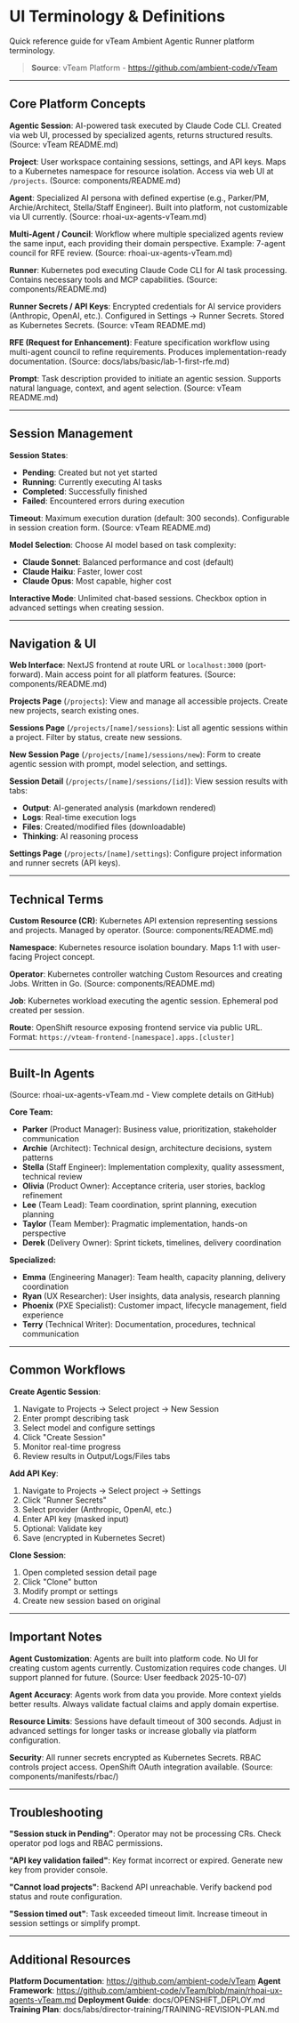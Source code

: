 # UI Terminology & Definitions

Quick reference guide for vTeam Ambient Agentic Runner platform terminology.

> **Source**: vTeam Platform - https://github.com/ambient-code/vTeam

---

## Core Platform Concepts

**Agentic Session**: AI-powered task executed by Claude Code CLI. Created via web UI, processed by specialized agents, returns structured results. (Source: vTeam README.md)

**Project**: User workspace containing sessions, settings, and API keys. Maps to a Kubernetes namespace for resource isolation. Access via web UI at `/projects`. (Source: components/README.md)

**Agent**: Specialized AI persona with defined expertise (e.g., Parker/PM, Archie/Architect, Stella/Staff Engineer). Built into platform, not customizable via UI currently. (Source: rhoai-ux-agents-vTeam.md)

**Multi-Agent / Council**: Workflow where multiple specialized agents review the same input, each providing their domain perspective. Example: 7-agent council for RFE review. (Source: rhoai-ux-agents-vTeam.md)

**Runner**: Kubernetes pod executing Claude Code CLI for AI task processing. Contains necessary tools and MCP capabilities. (Source: components/README.md)

**Runner Secrets / API Keys**: Encrypted credentials for AI service providers (Anthropic, OpenAI, etc.). Configured in Settings → Runner Secrets. Stored as Kubernetes Secrets. (Source: vTeam README.md)

**RFE (Request for Enhancement)**: Feature specification workflow using multi-agent council to refine requirements. Produces implementation-ready documentation. (Source: docs/labs/basic/lab-1-first-rfe.md)

**Prompt**: Task description provided to initiate an agentic session. Supports natural language, context, and agent selection. (Source: vTeam README.md)

---

## Session Management

**Session States**:
- **Pending**: Created but not yet started
- **Running**: Currently executing AI tasks
- **Completed**: Successfully finished
- **Failed**: Encountered errors during execution

**Timeout**: Maximum execution duration (default: 300 seconds). Configurable in session creation form. (Source: vTeam README.md)

**Model Selection**: Choose AI model based on task complexity:
- **Claude Sonnet**: Balanced performance and cost (default)
- **Claude Haiku**: Faster, lower cost
- **Claude Opus**: Most capable, higher cost

**Interactive Mode**: Unlimited chat-based sessions. Checkbox option in advanced settings when creating session.

---

## Navigation & UI

**Web Interface**: NextJS frontend at route URL or `localhost:3000` (port-forward). Main access point for all platform features. (Source: components/README.md)

**Projects Page** (`/projects`): View and manage all accessible projects. Create new projects, search existing ones.

**Sessions Page** (`/projects/[name]/sessions`): List all agentic sessions within a project. Filter by status, create new sessions.

**New Session Page** (`/projects/[name]/sessions/new`): Form to create agentic session with prompt, model selection, and settings.

**Session Detail** (`/projects/[name]/sessions/[id]`): View session results with tabs:
- **Output**: AI-generated analysis (markdown rendered)
- **Logs**: Real-time execution logs
- **Files**: Created/modified files (downloadable)
- **Thinking**: AI reasoning process

**Settings Page** (`/projects/[name]/settings`): Configure project information and runner secrets (API keys).

---

## Technical Terms

**Custom Resource (CR)**: Kubernetes API extension representing sessions and projects. Managed by operator. (Source: components/README.md)

**Namespace**: Kubernetes resource isolation boundary. Maps 1:1 with user-facing Project concept.

**Operator**: Kubernetes controller watching Custom Resources and creating Jobs. Written in Go. (Source: components/README.md)

**Job**: Kubernetes workload executing the agentic session. Ephemeral pod created per session.

**Route**: OpenShift resource exposing frontend service via public URL. Format: `https://vteam-frontend-[namespace].apps.[cluster]`

---

## Built-In Agents

(Source: rhoai-ux-agents-vTeam.md - View complete details on GitHub)

**Core Team:**
- **Parker** (Product Manager): Business value, prioritization, stakeholder communication
- **Archie** (Architect): Technical design, architecture decisions, system patterns
- **Stella** (Staff Engineer): Implementation complexity, quality assessment, technical review
- **Olivia** (Product Owner): Acceptance criteria, user stories, backlog refinement
- **Lee** (Team Lead): Team coordination, sprint planning, execution planning
- **Taylor** (Team Member): Pragmatic implementation, hands-on perspective
- **Derek** (Delivery Owner): Sprint tickets, timelines, delivery coordination

**Specialized:**
- **Emma** (Engineering Manager): Team health, capacity planning, delivery coordination
- **Ryan** (UX Researcher): User insights, data analysis, research planning
- **Phoenix** (PXE Specialist): Customer impact, lifecycle management, field experience
- **Terry** (Technical Writer): Documentation, procedures, technical communication

---

## Common Workflows

**Create Agentic Session**:
1. Navigate to Projects → Select project → New Session
2. Enter prompt describing task
3. Select model and configure settings
4. Click "Create Session"
5. Monitor real-time progress
6. Review results in Output/Logs/Files tabs

**Add API Key**:
1. Navigate to Projects → Select project → Settings
2. Click "Runner Secrets"
3. Select provider (Anthropic, OpenAI, etc.)
4. Enter API key (masked input)
5. Optional: Validate key
6. Save (encrypted in Kubernetes Secret)

**Clone Session**:
1. Open completed session detail page
2. Click "Clone" button
3. Modify prompt or settings
4. Create new session based on original

---

## Important Notes

**Agent Customization**: Agents are built into platform code. No UI for creating custom agents currently. Customization requires code changes. UI support planned for future. (Source: User feedback 2025-10-07)

**Agent Accuracy**: Agents work from data you provide. More context yields better results. Always validate factual claims and apply domain expertise.

**Resource Limits**: Sessions have default timeout of 300 seconds. Adjust in advanced settings for longer tasks or increase globally via platform configuration.

**Security**: All runner secrets encrypted as Kubernetes Secrets. RBAC controls project access. OpenShift OAuth integration available. (Source: components/manifests/rbac/)

---

## Troubleshooting

**"Session stuck in Pending"**: Operator may not be processing CRs. Check operator pod logs and RBAC permissions.

**"API key validation failed"**: Key format incorrect or expired. Generate new key from provider console.

**"Cannot load projects"**: Backend API unreachable. Verify backend pod status and route configuration.

**"Session timed out"**: Task exceeded timeout limit. Increase timeout in session settings or simplify prompt.

---

## Additional Resources

**Platform Documentation**: https://github.com/ambient-code/vTeam
**Agent Framework**: https://github.com/ambient-code/vTeam/blob/main/rhoai-ux-agents-vTeam.md
**Deployment Guide**: docs/OPENSHIFT_DEPLOY.md
**Training Plan**: docs/labs/director-training/TRAINING-REVISION-PLAN.md
